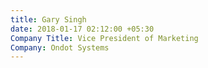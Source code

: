 ```yaml
---
title: Gary Singh
date: 2018-01-17 02:12:00 +05:30
Company Title: Vice President of Marketing
Company: Ondot Systems
---
```


